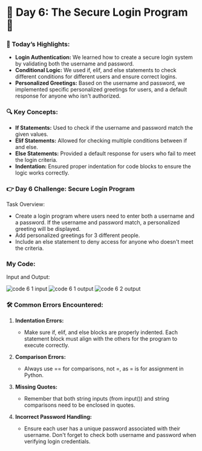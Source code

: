 # 🌟 Day 6: The Secure Login Program 🔐

### 🎊 Today’s Highlights:

* **Login Authentication:** We learned how to create a secure login system by validating both the username and password.
* **Conditional Logic:** We used if, elif, and else statements to check different conditions for different users and ensure correct logins.
* **Personalized Greetings:** Based on the username and password, we implemented specific personalized greetings for users, and a default response for anyone who isn't authorized.

### 🔍 Key Concepts:

* **If Statements:** Used to check if the username and password match the given values.
* **Elif Statements:** Allowed for checking multiple conditions between if and else.
* **Else Statements:** Provided a default response for users who fail to meet the login criteria.
* **Indentation:** Ensured proper indentation for code blocks to ensure the logic works correctly.

### 👉 Day 6 Challenge: Secure Login Program
Task Overview:

* Create a login program where users need to enter both a username and a password. If the username and password match, a personalized greeting will be displayed.
* Add personalized greetings for 3 different people.
* Include an else statement to deny access for anyone who doesn't meet the criteria.
  
### My Code:

Input and Output:


![code 6 1 input](https://github.com/user-attachments/assets/de2ce1f8-e8e0-4f4d-8478-4d2ca85e9b42)
![code 6 1 output](https://github.com/user-attachments/assets/b657c044-3fcf-4643-b598-00c5d3d72f42)
![code 6 2 output](https://github.com/user-attachments/assets/6aa877ea-aebc-4279-af3c-ad13cbb2fd24)


### 🛠️ Common Errors Encountered:
1. **Indentation Errors:**

   * Make sure if, elif, and else blocks are properly indented. Each statement block must align with the others for the program to execute correctly.
  
2. **Comparison Errors:**

   * Always use == for comparisons, not =, as = is for assignment in Python.

3. **Missing Quotes:**

   * Remember that both string inputs (from input()) and string comparisons need to be enclosed in quotes.

4. **Incorrect Password Handling:**

   * Ensure each user has a unique password associated with their username. Don't forget to check both username and password when verifying login credentials.
